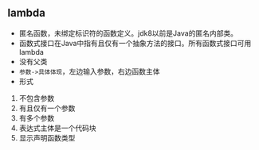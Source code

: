 ## lambda

+ 匿名函数，未绑定标识符的函数定义。jdk8以前是Java的匿名内部类。
+ 函数式接口在Java中指有且仅有一个抽象方法的接口。所有函数式接口可用lambda
+ 没有父类
+ `参数->具体体现`，左边输入参数，右边函数主体
+ 形式

1. 不包含参数
2. 有且仅有一个参数 
3. 有多个参数
4. 表达式主体是一个代码块
5. 显示声明函数类型
